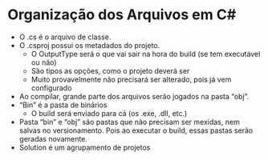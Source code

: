 # Organização dos Arquivos em C#

* O .cs é o arquivo de classe.
* O .csproj possui os metadados do projeto.
  * O OutputType será o que vai sair na hora do build (se tem executável
ou não)
  * São tipos as opções, como o projeto deverá ser
  * Muito provavelmente não precisará ser alterado, pois já vem
configurado
* Ao compilar, grande parte dos arquivos serão jogados na pasta “obj”.
* “Bin” é a pasta de binários
  * O build será enviado para cá (os .exe, .dll, etc.)
* Pasta “bin” e “obj” são pastas que não precisam ser mexidas, nem salvas no
versionamento. Pois ao executar o build, essas pastas serão geradas
novamente.
* Solution é um agrupamento de projetos